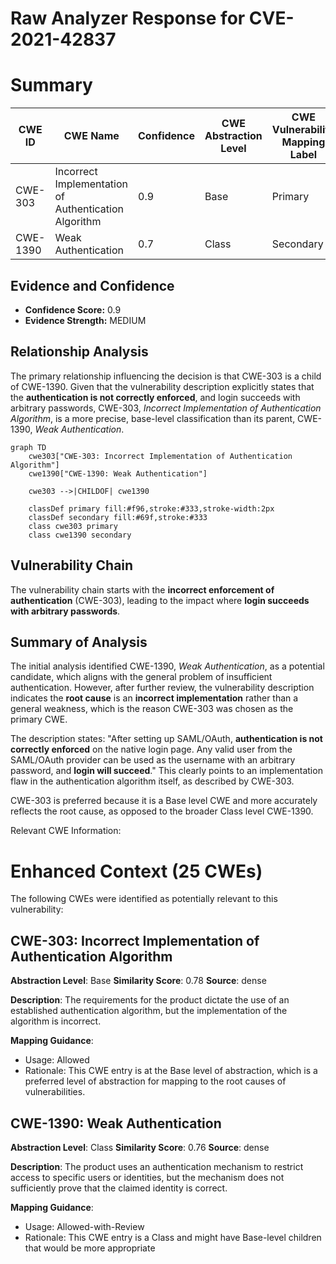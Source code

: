 # Raw Analyzer Response for CVE-2021-42837

# Summary
| CWE ID | CWE Name | Confidence | CWE Abstraction Level | CWE Vulnerability Mapping Label | CWE-Vulnerability Mapping Notes |
|---|---|---|---|---|---|
| CWE-303 | Incorrect Implementation of Authentication Algorithm | 0.9 | Base | Primary | Allowed |
| CWE-1390 | Weak Authentication | 0.7 | Class | Secondary | Allowed-with-Review |

## Evidence and Confidence

*   **Confidence Score:** 0.9
*   **Evidence Strength:** MEDIUM

## Relationship Analysis
The primary relationship influencing the decision is that CWE-303 is a child of CWE-1390. Given that the vulnerability description explicitly states that the **authentication is not correctly enforced**, and login succeeds with arbitrary passwords, CWE-303, *Incorrect Implementation of Authentication Algorithm*, is a more precise, base-level classification than its parent, CWE-1390, *Weak Authentication*.

```mermaid
graph TD
    cwe303["CWE-303: Incorrect Implementation of Authentication Algorithm"]
    cwe1390["CWE-1390: Weak Authentication"]
    
    cwe303 -->|CHILDOF| cwe1390
    
    classDef primary fill:#f96,stroke:#333,stroke-width:2px
    classDef secondary fill:#69f,stroke:#333
    class cwe303 primary
    class cwe1390 secondary
```

## Vulnerability Chain
The vulnerability chain starts with the **incorrect enforcement of authentication** (CWE-303), leading to the impact where **login succeeds with arbitrary passwords**.

## Summary of Analysis
The initial analysis identified CWE-1390, *Weak Authentication*, as a potential candidate, which aligns with the general problem of insufficient authentication. However, after further review, the vulnerability description indicates the **root cause** is an **incorrect implementation** rather than a general weakness, which is the reason CWE-303 was chosen as the primary CWE.

The description states: "After setting up SAML/OAuth, **authentication is not correctly enforced** on the native login page. Any valid user from the SAML/OAuth provider can be used as the username with an arbitrary password, and **login will succeed**." This clearly points to an implementation flaw in the authentication algorithm itself, as described by CWE-303.

CWE-303 is preferred because it is a Base level CWE and more accurately reflects the root cause, as opposed to the broader Class level CWE-1390.

Relevant CWE Information:

# Enhanced Context (25 CWEs)
The following CWEs were identified as potentially relevant to this vulnerability:

## CWE-303: Incorrect Implementation of Authentication Algorithm
**Abstraction Level**: Base
**Similarity Score**: 0.78
**Source**: dense

**Description**:
The requirements for the product dictate the use of an established authentication algorithm, but the implementation of the algorithm is incorrect.

**Mapping Guidance**:
- Usage: Allowed
- Rationale: This CWE entry is at the Base level of abstraction, which is a preferred level of abstraction for mapping to the root causes of vulnerabilities.

## CWE-1390: Weak Authentication
**Abstraction Level**: Class
**Similarity Score**: 0.76
**Source**: dense

**Description**:
The product uses an authentication mechanism to restrict access to specific users or identities, but the mechanism does not sufficiently prove that the claimed identity is correct.

**Mapping Guidance**:
- Usage: Allowed-with-Review
- Rationale: This CWE entry is a Class and might have Base-level children that would be more appropriate